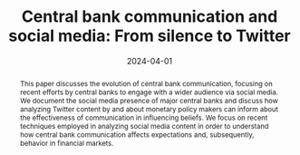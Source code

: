 ---
abstract: "This paper discusses the evolution of central bank communication, focusing on recent efforts by central banks to engage with a wider audience via social media. We document the social media presence of major central banks and discuss how analyzing Twitter content by and about monetary policy makers can inform about the effectiveness of communication in influencing beliefs. We focus on recent techniques employed in analyzing social media content in order to understand how central bank communication affects expectations and, subsequently, behavior in financial markets."

abstract_short: "This paper examines the evolution of central bank communication, particularly their use of social media to reach wider audiences. It analyzes Twitter content related to monetary policy to assess how central bank communication impacts expectations and financial market behavior."

authors:
  - Donato Masciandaro
  - Oana Peia
  - Davide Romelli
date: '2024-04-01'

highlight: false

image:
  caption: '🐦 Central bank communication and social media 🏛️'
  focal_point: ""
  preview_only: false

math: false
projects: []
publication: "*Journal of Economic Surveys*"
publication_short: ""
# Publication type.
# Legend: 0 = Uncategorized; 1 = Conference paper; 2 = Journal article;
# 3 = Preprint / Working Paper; 4 = Report; 5 = Book; 6 = Book section;
# 7 = Thesis; 8 = Patent
publication_types: ["2"]
selected: true
title: 'Central bank communication and social media: From silence to Twitter'
url_code: ''
links:
  - name: Article - Open Access
    url: https://doi.org/10.1111/joes.12550
  - name: SUERF Policy Brief
    url: https://www.suerf.org/publications/suerf-policy-notes-and-briefs/new-frontiers-in-monetary-policy-communication-discovering-central-bank-tweeting/
  - name: VoxEU
    url: https://cepr.org/voxeu/columns/monetary-policy-communication-uncovering-central-bank-tweeting
url_dataset: ''
url_pdf: ''
url_poster: ''
url_preprint: ''
url_project: ''
url_slides: ''
url_source: ''
url_video: ''
---